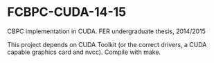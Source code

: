FCBPC-CUDA-14-15
================

CBPC implementation in CUDA. FER undergraduate thesis, 2014/2015

This project depends on CUDA Toolkit (or the correct drivers, a CUDA capable graphics card and nvcc).
Compile with make.
